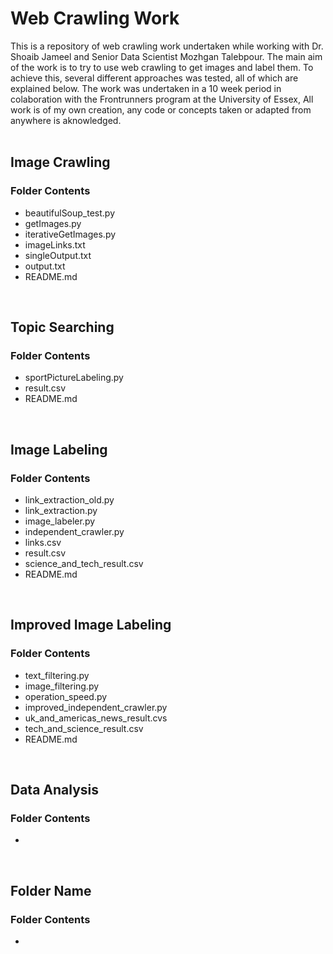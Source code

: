 # Web Crawling Work
This is a repository of web crawling work undertaken while working with Dr. Shoaib Jameel and Senior Data Scientist Mozhgan Talebpour.
The main aim of the work is to try to use web crawling to get images and label them. To achieve this, several different approaches was tested, all of which are explained below.
The work was undertaken in a 10 week period in colaboration with the Frontrunners program at the University of Essex,
All work is of my own creation, any code or concepts taken or adapted from anywhere is aknowledged.  
</br>
  
## Image Crawling
### Folder Contents
* beautifulSoup_test.py
* getImages.py
* iterativeGetImages.py
* imageLinks.txt
* singleOutput.txt
* output.txt
* README.md
</br>

## Topic Searching
### Folder Contents
* sportPictureLabeling.py
* result.csv
* README.md
</br>

## Image Labeling
### Folder Contents
* link_extraction_old.py
* link_extraction.py
* image_labeler.py
* independent_crawler.py
* links.csv
* result.csv
* science_and_tech_result.csv
* README.md
</br>

## Improved Image Labeling
### Folder Contents
* text_filtering.py
* image_filtering.py
* operation_speed.py
* improved_independent_crawler.py
* uk_and_americas_news_result.cvs
* tech_and_science_result.csv
* README.md
</br>

## Data Analysis
### Folder Contents
*
</br>

## Folder Name
### Folder Contents
*
</br>
